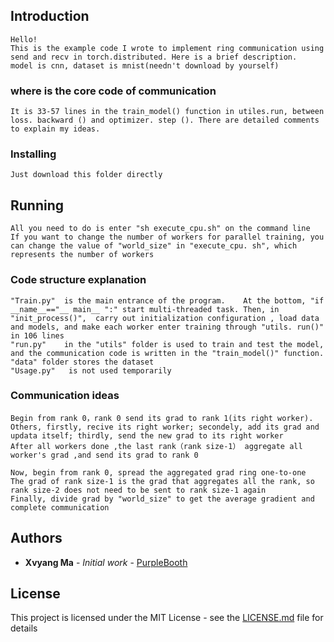 ## Introduction
 
    Hello! 
    This is the example code I wrote to implement ring communication using send and recv in torch.distributed. Here is a brief description.
    model is cnn, dataset is mnist(needn't download by yourself)
 
### where is the core code of communication
 
    It is 33-57 lines in the train_model() function in utiles.run, between loss. backward () and optimizer. step (). There are detailed comments to explain my ideas.
 
### Installing
 
    Just download this folder directly
 
## Running
 
    All you need to do is enter "sh execute_cpu.sh" on the command line
    If you want to change the number of workers for parallel training, you can change the value of "world_size" in "execute_cpu. sh", which represents the number of workers

### Code structure explanation
 
    "Train.py"  is the main entrance of the program.    At the bottom, "if __name__=="__ main__ ":" start multi-threaded task. Then, in "init_process()",  carry out initialization configuration , load data and models, and make each worker enter training through "utils. run()" in 106 lines
    "run.py"    in the "utils" folder is used to train and test the model, and the communication code is written in the "train_model()" function.
    "data" folder stores the dataset
    "Usage.py"   is not used temporarily
 
### Communication ideas
    Begin from rank 0，rank 0 send its grad to rank 1(its right worker).
    Others, firstly, recive its right worker; secondely, add its grad and updata itself; thirdly, send the new grad to its right worker
    After all workers done ,the last rank（rank size-1） aggregate all worker's grad ,and send its grad to rank 0
    
    Now, begin from rank 0, spread the aggregated grad ring one-to-one
    The grad of rank size-1 is the grad that aggregates all the rank, so rank size-2 does not need to be sent to rank size-1 again
    Finally, divide grad by "world_size" to get the average gradient and complete communication
 
## Authors
 
* **Xvyang Ma** - *Initial work* - [PurpleBooth](https://github.com/serein-dream)
 
 
## License
 
This project is licensed under the MIT License - see the [LICENSE.md](LICENSE.md) file for details
 
